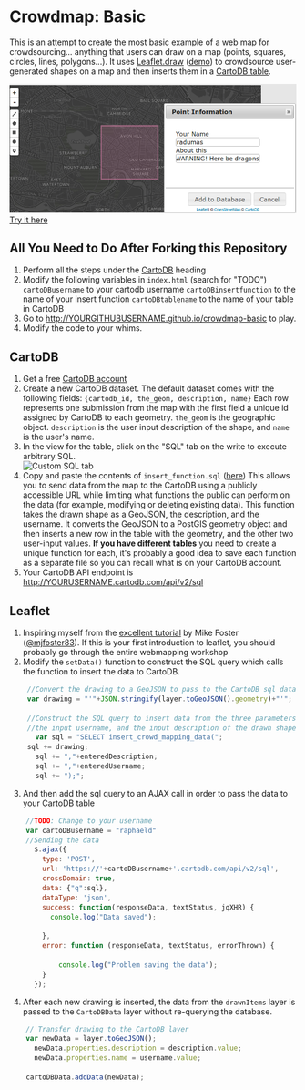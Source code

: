 # Crowdmap: Basic
This is an attempt to create the most basic example of a web map for crowdsourcing... anything that users can draw on a map (points, squares, circles, lines, polygons...).
It uses [Leaflet.draw](https://github.com/Leaflet/Leaflet.draw) ([demo](https://leaflet.github.io/Leaflet.draw/)) to crowdsource user-generated shapes on a map and then inserts them in a [CartoDB table](https://cartodb.com/data/).

[![Example Screenshot](/screenshot.png)](http://radumas.github.io/crowdmap-basic)
[Try it here](http://radumas.github.io/crowdmap-basic)

## All You Need to Do After Forking this Repository
1. Perform all the steps under the [CartoDB](#cartodb) heading
2. Modify the following variables in `index.html` (search for "TODO") 
   `cartoDBusername` to your cartodb username
   `cartoDBinsertfunction` to the name of your insert function
   `cartoDBtablename` to the name of your table in CartoDB
3. Go to http://YOURGITHUBUSERNAME.github.io/crowdmap-basic to play.
4. Modify the code to your whims. 


## CartoDB

1. Get a free [CartoDB account](https://cartodb.com/signup)
2. Create a new CartoDB dataset. The default dataset comes with the following fields: `{cartodb_id, the_geom, description, name}`
   Each row represents one submission from the map with the first field a unique id assigned by CartoDB to each geometry. `the_geom` is the geographic object. `description` is the user input description of the shape, and `name` is the user's name.
3. In the view for the table, click on the "SQL" tab on the write to execute arbitrary SQL.  
![Custom SQL tab](https://i.stack.imgur.com/HPEHG.png)
4. Copy and paste the contents of `insert_function.sql` ([here](https://github.com/radumas/crowdmap-basic/blob/gh-pages/insert_function.sql))
This allows you to send data from the map to the CartoDB using a publicly accessible URL while limiting what functions the public can perform on the data (for example, modifying or deleting existing data). This function takes the drawn shape as a GeoJSON, the description, and the username. It converts the GeoJSON to a PostGIS geometry object and then inserts a new row in the table with the geometry, and the other two user-input values.
**If you have different tables** you need to create a unique function for each, it's probably a good idea to save each function as a separate file so you can recall what is on your CartoDB account.
5. Your CartoDB API endpoint is http://YOURUSERNAME.cartodb.com/api/v2/sql

## Leaflet 

1. Inspiring myself from the [excellent tutorial](http://duspviz.mit.edu/web-map-workshop/cartodb-data-collection/#) by Mike Foster ([@mjfoster83](https://github.com/mjfoster83/web-map-workshop)). If this is your first introduction to leaflet, you should probably go through the entire webmapping workshop
2. Modify the `setData()` function to construct the SQL query which calls the function to insert the data to CartoDB.
   ```javascript
    //Convert the drawing to a GeoJSON to pass to the CartoDB sql database
    var drawing = "'"+JSON.stringify(layer.toGeoJSON().geometry)+"'";

    //Construct the SQL query to insert data from the three parameters: the drawing, 
    //the input username, and the input description of the drawn shape
      var sql = "SELECT insert_crowd_mapping_data(";
    sql += drawing;
      sql += ","+enteredDescription;
      sql += ","+enteredUsername;
      sql += ");";
   ```  
3. And then add the sql query to an AJAX call in order to pass the data to your CartoDB table
```javascript
    //TODO: Change to your username
    var cartoDBusername = "raphaeld"  
    //Sending the data
      $.ajax({
        type: 'POST',
        url: 'https://'+cartoDBusername+'.cartodb.com/api/v2/sql',
        crossDomain: true,
        data: {"q":sql},
        dataType: 'json',
        success: function(responseData, textStatus, jqXHR) {
          console.log("Data saved");

        },
        error: function (responseData, textStatus, errorThrown) {

            console.log("Problem saving the data");
        }
      });
```
4. After each new drawing is inserted, the data from the `drawnItems` layer is passed to the `CartoDBData` layer without re-querying the database. 
```javascript
    // Transfer drawing to the CartoDB layer
    var newData = layer.toGeoJSON();
      newData.properties.description = description.value;
      newData.properties.name = username.value;

    cartoDBData.addData(newData);
```